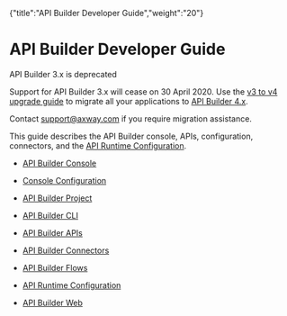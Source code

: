 {"title":"API Builder Developer Guide","weight":"20"} 

# API Builder Developer Guide

API Builder 3.x is deprecated

Support for API Builder 3.x will cease on 30 April 2020. Use the [v3 to v4 upgrade guide](https://docs.axway.com/bundle/API_Builder_4x_allOS_en/page/api_builder_v3_to_v4_upgrade_guide.html) to migrate all your applications to [API Builder 4.x](https://docs.axway.com/bundle/API_Builder_4x_allOS_en/page/api_builder_getting_started_guide.html).

Contact [support@axway.com](mailto:support@axway.com) if you require migration assistance.

This guide describes the API Builder console, APIs, configuration, connectors, and the [API Runtime Configuration](/docs/appc/Axway_API_Builder/API_Builder/API_Builder_Developer_Guide/API_Runtime_Configuration/).

*   [API Builder Console](/docs/appc/Axway_API_Builder/API_Builder/API_Builder_Developer_Guide/API_Builder_Console/)
    
*   [Console Configuration](/docs/appc/Axway_API_Builder/API_Builder/API_Builder_Developer_Guide/Console_Configuration/)
    
*   [API Builder Project](/docs/appc/Axway_API_Builder/API_Builder/API_Builder_Developer_Guide/API_Builder_Project/)
    
*   [API Builder CLI](/docs/appc/Axway_API_Builder/API_Builder/API_Builder_Developer_Guide/API_Builder_CLI/)
    
*   [API Builder APIs](/docs/appc/Axway_API_Builder/API_Builder/API_Builder_Developer_Guide/API_Builder_APIs/)
    
*   [API Builder Connectors](/docs/appc/Axway_API_Builder/API_Builder/API_Builder_Developer_Guide/API_Builder_Connectors/)
    
*   [API Builder Flows](/docs/appc/Axway_API_Builder/API_Builder/API_Builder_Developer_Guide/API_Builder_Flows/)
    
*   [API Runtime Configuration](/docs/appc/Axway_API_Builder/API_Builder/API_Builder_Developer_Guide/API_Runtime_Configuration/)
    
*   [API Builder Web](/docs/appc/Axway_API_Builder/API_Builder/API_Builder_Developer_Guide/API_Builder_Web/)